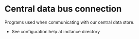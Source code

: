 # Central data bus connection
Programs used when communicating with our central data store.

- See configuration help at inctance directory
